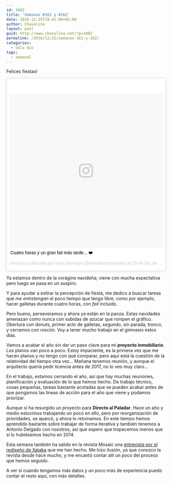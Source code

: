 ```yaml
---
id: 3482
title: 'Semanas #161 y #162'
date: 2016-12-25T19:41:09+02:00
author: Chavalina
layout: post
guid: http://www.chavalina.net/?p=3482
permalink: /2016/12/25/semanas-161-y-162/
categories:
  - Sólo mío
tags:
  - semanal
---
```

Felices fiestas!

<blockquote class="instagram-media" data-instgrm-captioned data-instgrm-version="7" style=" background:#FFF; border:0; border-radius:3px; box-shadow:0 0 1px 0 rgba(0,0,0,0.5),0 1px 10px 0 rgba(0,0,0,0.15); margin: 1px; max-width:658px; padding:0; width:99.375%; width:-webkit-calc(100% - 2px); width:calc(100% - 2px);"><div style="padding:8px;"> <div style=" background:#F8F8F8; line-height:0; margin-top:40px; padding:50.0% 0; text-align:center; width:100%;"> <div style=" background:url(data:image/png;base64,iVBORw0KGgoAAAANSUhEUgAAACwAAAAsCAMAAAApWqozAAAABGdBTUEAALGPC/xhBQAAAAFzUkdCAK7OHOkAAAAMUExURczMzPf399fX1+bm5mzY9AMAAADiSURBVDjLvZXbEsMgCES5/P8/t9FuRVCRmU73JWlzosgSIIZURCjo/ad+EQJJB4Hv8BFt+IDpQoCx1wjOSBFhh2XssxEIYn3ulI/6MNReE07UIWJEv8UEOWDS88LY97kqyTliJKKtuYBbruAyVh5wOHiXmpi5we58Ek028czwyuQdLKPG1Bkb4NnM+VeAnfHqn1k4+GPT6uGQcvu2h2OVuIf/gWUFyy8OWEpdyZSa3aVCqpVoVvzZZ2VTnn2wU8qzVjDDetO90GSy9mVLqtgYSy231MxrY6I2gGqjrTY0L8fxCxfCBbhWrsYYAAAAAElFTkSuQmCC); display:block; height:44px; margin:0 auto -44px; position:relative; top:-22px; width:44px;"></div></div> <p style=" margin:8px 0 0 0; padding:0 4px;"> <a href="https://www.instagram.com/p/BOcZkULFdr5/" style=" color:#000; font-family:Arial,sans-serif; font-size:14px; font-style:normal; font-weight:normal; line-height:17px; text-decoration:none; word-wrap:break-word;" target="_blank">Cuatro horas y un gran fail más tarde... ❤️</a></p> <p style=" color:#c9c8cd; font-family:Arial,sans-serif; font-size:14px; line-height:17px; margin-bottom:0; margin-top:8px; overflow:hidden; padding:8px 0 7px; text-align:center; text-overflow:ellipsis; white-space:nowrap;">Una foto publicada por Inma Bermejo (@inmabermejosalar) el <time style=" font-family:Arial,sans-serif; font-size:14px; line-height:17px;" datetime="2016-12-25T14:37:55+00:00">25 de Dic de 2016 a la(s) 6:37 PST</time></p></div></blockquote>
<script async defer src="//platform.instagram.com/en_US/embeds.js"></script>

Ya estamos dentro de la vorágine navideña; viene con mucha expectativa pero luego se pasa en un suspiro.

Y para ayudar a estirar la percepción de fiesta, me dedico a buscar tareas que _me entretengan_ el poco tiempo que tengo libre, como por ejemplo, hacer galletas durante cuatro horas, con <em lang="en">fail</em> incluido.

Pero bueno, perseveramos y ahora ya están en la panza. Estas navidades amenazan como nunca con subidas de azúcar que rompen el gráfico. Obertura con donuts, primer acto de galletas, segundo, sin parada, tronco, y cerramos con roscón. Voy a tener mucho trabajo en el gimnasio estos días.

Vamos a acabar el año sin dar un paso clave para mi **proyecto inmobiliario**. Los planos van poco a poco. Estoy impaciente, es la primera vez que me hacen planos y no tengo con qué comparar, pero aquí está la cuestión de la relatividad del tiempo otra vez&#8230; Mañana tenemos reunión, y aunque el arquitecto quería pedir licencia antes de 2017, no lo veo muy claro&#8230;

En el trabajo, estamos cerrando el año, así que hay muchas reuniones, planificación y evaluación de lo que hemos hecho. De trabajo técnico, cosas pequeñas, tareas bastante acotadas que se pueden acabar antes de que pongamos las líneas de acción para el año que viene y podamos priorizar.

Aunque sí ha resurgido un proyecto para **Directo al Paladar**. Hace un año y medio estuvimos trabajando un poco en ello, pero por reorganización de prioridades, se aparcó, y ahora lo retomamos. En este tiempo hemos aprendido bastante sobre trabajar de forma iterativa y también tenemos a Antonio Delgado con nosotros, así que espero que tropecemos menos que si lo hubiésemos hecho en 2014.

Esta semana también ha salido en la revista Mosaic una [entrevista por el rediseño de Xataka](http://mosaic.uoc.edu/2016/12/20/entrevista-a-inma-bermejo-redisenando-xataka/) que me han hecho. Me hizo ilusión, ya que conozco la revista desde hace mucho, y me encantó contar allí un poco del proceso que hemos seguido. 

A ver si cuando tengamos más datos y un poco más de experiencia puedo contar el resto aquí, con más detalles.
